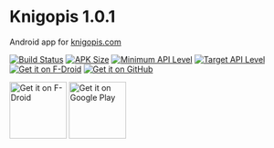 # Knigopis 1.0.1
Android app for [knigopis.com](https://www.knigopis.com)

[![Build Status](https://travis-ci.com/sirekanyan/knigopis.svg?branch=master)](https://travis-ci.org/sirekanyan/knigopis)
[![APK Size](https://img.shields.io/badge/apk-2.51%20MB-blue.svg)](https://github.com/sirekanyan/knigopis/releases/download/v1.0.1/com.sirekanyan.knigopis-1.0.1-33-release-unsigned.apk)
[![Minimum API Level](https://img.shields.io/badge/min%20sdk-21-brightgreen.svg)](https://source.android.com/setup/start/build-numbers)
[![Target API Level](https://img.shields.io/badge/target%20sdk-31-brightgreen.svg)](https://source.android.com/setup/start/build-numbers)
[![Get it on F-Droid](https://img.shields.io/f-droid/v/com.sirekanyan.knigopis.svg)](https://f-droid.org/en/packages/com.sirekanyan.knigopis/)
[![Get it on GitHub](https://img.shields.io/github/release/sirekanyan/knigopis.svg)](https://github.com/sirekanyan/knigopis/releases/latest)

<a href='https://f-droid.org/en/packages/com.sirekanyan.knigopis/'><img height='100' alt='Get it on F-Droid' src='https://fdroid.gitlab.io/artwork/badge/get-it-on.png'/></a>
<a href='https://play.google.com/store/apps/details?id=com.sirekanyan.knigopis'><img height='100' alt='Get it on Google Play' src='https://play.google.com/intl/en_us/badges/images/generic/en_badge_web_generic.png'/></a>
